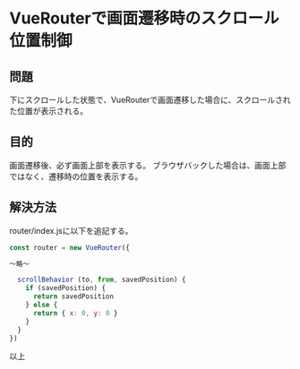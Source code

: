 # VueRouterで画面遷移時のスクロール位置制御

## 問題
下にスクロールした状態で、VueRouterで画面遷移した場合に、スクロールされた位置が表示される。

## 目的
画面遷移後、必ず画面上部を表示する。
ブラウザバックした場合は、画面上部ではなく、遷移時の位置を表示する。

## 解決方法
router/index.jsに以下を追記する。

```javascript
const router = new VueRouter({

〜略〜

  scrollBehavior (to, from, savedPosition) {
    if (savedPosition) {
      return savedPosition
    } else {
      return { x: 0, y: 0 }
    }
  }
})
```

以上
